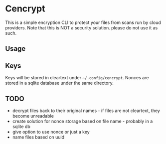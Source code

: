 # Cencrypt
This is a simple encryption CLI to protect your files from scans run by cloud providers. Note that this is NOT a security solution. please do not use it as such.

## Usage

## Keys
Keys will be stored in cleartext under `~/.config/cencrypt`. Nonces are stored in a sqlite database under the same directory.

## TODO
- decrypt files back to their original names - if files are not cleartext, they become unreadable
- create solution for nonce storage based on file name - probably in a sqlite db
- give option to use nonce or just a key
- name files based on uuid

